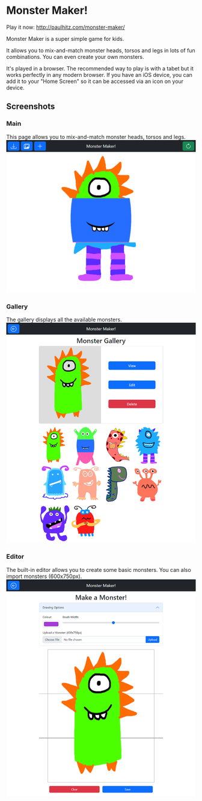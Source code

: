 # Monster Maker!

Play it now: http://paulhitz.com/monster-maker/

Monster Maker is a super simple game for kids.

It allows you to mix-and-match monster heads, torsos and legs in lots of fun combinations. You can even create your own monsters.

It's played in a browser. The recommended way to play is with a tabet but it works perfectly in any modern browser. If you have an iOS device, you can add it to your "Home Screen" so it can be accessed via an icon on your device.

## Screenshots

### Main
This page allows you to mix-and-match monster heads, torsos and legs.
![Main Screenshot](/images/screenshots/screenshot_main.png)

### Gallery
The gallery displays all the available monsters.
![Gallery Screenshot](/images/screenshots/screenshot_gallery.png)

### Editor
The built-in editor allows you to create some basic monsters. You can also import monsters (600x750px).
![Editor Screenshot](/images/screenshots/screenshot_editor.png)
